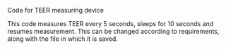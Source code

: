 Code for TEER measuring device

This code measures TEER every 5 seconds, sleeps for 10 seconds and resumes 
measurement. This can be changed according to requirements, along with the 
file in which it is saved. 



